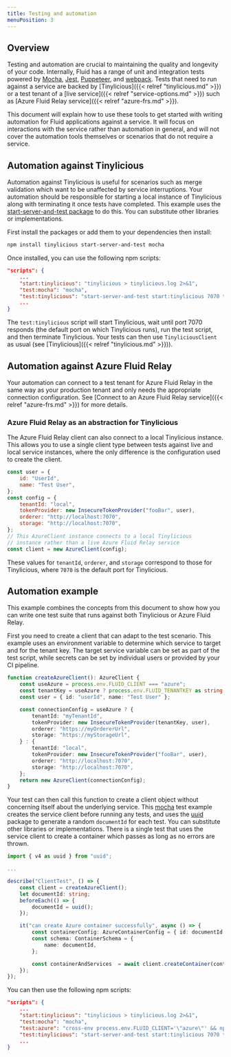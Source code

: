 ```yaml
---
title: Testing and automation
menuPosition: 3
---
```


## Overview

Testing and automation are crucial to maintaining the quality and longevity of your code.  Internally, Fluid has a range of unit and integration tests powered by [Mocha](https://mochajs.org/), [Jest](https://jestjs.io/), [Puppeteer](https://github.com/puppeteer/puppeteer), and [webpack](https://webpack.js.org/).  Tests that need to run against a service are backed by [Tinylicious]({{< relref "tinylicious.md" >}}) or a test tenant of a [live service]({{< relref "service-options.md" >}}) such as [Azure Fluid Relay service]({{< relref "azure-frs.md" >}}).

This document will explain how to use these tools to get started with writing automation for Fluid applications against a service.  It will focus on interactions with the service rather than automation in general, and will not cover the automation tools themselves or scenarios that do not require a service.

## Automation against Tinylicious

Automation against Tinylicious is useful for scenarios such as merge validation which want to be unaffected by service interruptions.  Your automation should be responsible for starting a local instance of Tinylicious along with terminating it once tests have completed.  This example uses the [start-server-and-test package](https://github.com/bahmutov/start-server-and-test) to do this.  You can substitute other libraries or implementations.

First install the packages or add them to your dependencies then install:

```bash
npm install tinylicious start-server-and-test mocha
```

Once installed, you can use the following npm scripts:

```json
"scripts": {
    ...
    "start:tinylicious": "tinylicious > tinylicious.log 2>&1",
    "test:mocha": "mocha",
    "test:tinylicious": "start-server-and-test start:tinylicious 7070 test:mocha",
    ...
}
```

The `test:tinylicious` script will start Tinylicious, wait until port 7070 responds (the default port on which Tinylicious runs), run the test script, and then terminate Tinylicious.  Your tests can then use `TinyliciousClient` as usual (see [Tinylicious]({{< relref "tinylicious.md" >}})).

## Automation against Azure Fluid Relay

Your automation can connect to a test tenant for Azure Fluid Relay in the same way as your production tenant and only needs the appropriate connection configuration. See [Connect to an Azure Fluid Relay service]({{< relref "azure-frs.md" >}}) for more details.

### Azure Fluid Relay as an abstraction for Tinylicious

The Azure Fluid Relay client can also connect to a local Tinylicious instance.  This allows you to use a single client type between tests against live and local service instances, where the only difference is the configuration used to create the client.

```javascript
const user = {
    id: "UserId",
    name: "Test User",
};
const config = {
    tenantId: "local",
    tokenProvider: new InsecureTokenProvider("fooBar", user),
    orderer: "http://localhost:7070",
    storage: "http://localhost:7070",
};
// This AzureClient instance connects to a local Tinylicious
// instance rather than a live Azure Fluid Relay service
const client = new AzureClient(config);
```

These values for `tenantId`, `orderer`, and `storage` correspond to those for Tinylicious, where `7070` is the default port for Tinylicious.

## Automation example

This example combines the concepts from this document to show how you can write one test suite that runs against both Tinylicious or Azure Fluid Relay.

First you need to create a client that can adapt to the test scenario.  This example uses an environment variable to determine which service to target and for the tenant key.  The target service variable can be set as part of the test script, while secrets can be set by individual users or provided by your CI pipeline.

```typescript
function createAzureClient(): AzureClient {
    const useAzure = process.env.FLUID_CLIENT === "azure";
    const tenantKey = useAzure ? process.env.FLUID_TENANTKEY as string : "";
    const user = { id: "userId", name: "Test User" };

    const connectionConfig = useAzure ? {
        tenantId: "myTenantId",
        tokenProvider: new InsecureTokenProvider(tenantKey, user),
        orderer: "https://myOrdererUrl",
        storage: "https://myStorageUrl",
    } : {
        tenantId: "local",
        tokenProvider: new InsecureTokenProvider("fooBar", user),
        orderer: "http://localhost:7070",
        storage: "http://localhost:7070",
    };
    return new AzureClient(connectionConfig);
}
```

Your test can then call this function to create a client object without concerning itself about the underlying service.  This [mocha](https://mochajs.org/) test example creates the service client before running any tests, and uses the [uuid](https://github.com/uuidjs/uuid) package to generate a random `documentId` for each test.  You can substitute other libraries or implementations.  There is a single test that uses the service client to create a container which passes as long as no errors are thrown.

```typescript
import { v4 as uuid } from "uuid";

...

describe("ClientTest", () => {
    const client = createAzureClient();
    let documentId: string;
    beforeEach(() => {
        documentId = uuid();
    });

    it("can create Azure container successfully", async () => {
        const containerConfig: AzureContainerConfig = { id: documentId };
        const schema: ContainerSchema = {
            name: documentId,
        };

        const containerAndServices  = await client.createContainer(containerConfig, schema);
    });
});

```

You can then use the following npm scripts:

```json
"scripts": {
    ...
    "start:tinylicious": "tinylicious > tinylicious.log 2>&1",
    "test:mocha": "mocha",
    "test:azure": "cross-env process.env.FLUID_CLIENT='\"azure\"' && npm run test:mocha",
    "test:tinylicious": "start-server-and-test start:tinylicious 7070 test:mocha",
    ...
}
```
